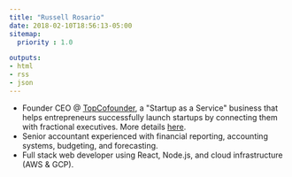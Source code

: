 ```yaml
---
title: "Russell Rosario"
date: 2018-02-10T18:56:13-05:00
sitemap:
  priority : 1.0

outputs:
- html
- rss
- json
---
```

<ul>
  <li>Founder CEO @ <a href="http://www.topcofounder.com/">TopCofounder</a>, a "Startup as a Service" business that helps entrepreneurs successfully launch startups by connecting them with fractional executives. More details <a href="/blogs/saas/">here</a>.</li>
  <li>Senior accountant experienced with financial reporting, accounting systems, budgeting, and forecasting.</li>
  <li>Full stack web developer using React, Node.js, and cloud infrastructure (AWS & GCP).</li>
</ul>

<br/>